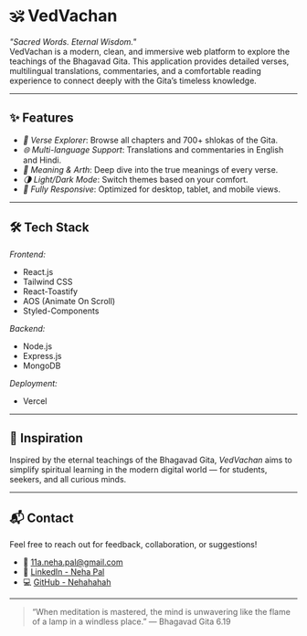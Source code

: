 # 🕉 VedVachan

*"Sacred Words. Eternal Wisdom."*  
VedVachan is a modern, clean, and immersive web platform to explore the teachings of the Bhagavad Gita. This application provides detailed verses, multilingual translations, commentaries, and a comfortable reading experience to connect deeply with the Gita’s timeless knowledge.

---

## ✨ Features

- *📜 Verse Explorer*: Browse all chapters and 700+ shlokas of the Gita.
- *🌐 Multi-language Support*: Translations and commentaries in English and Hindi.
- *🧠 Meaning & Arth*: Deep dive into the true meanings of every verse.
- *🌗 Light/Dark Mode*: Switch themes based on your comfort.
- *📱 Fully Responsive*: Optimized for desktop, tablet, and mobile views.

---

## 🛠 Tech Stack

*Frontend:*
- React.js  
- Tailwind CSS  
- React-Toastify  
- AOS (Animate On Scroll)  
- Styled-Components  

*Backend:*
- Node.js  
- Express.js  
- MongoDB  

*Deployment:*
- Vercel  

---

## 🙏 Inspiration

Inspired by the eternal teachings of the Bhagavad Gita, *VedVachan* aims to simplify spiritual learning in the modern digital world — for students, seekers, and all curious minds.

---

## 📬 Contact

Feel free to reach out for feedback, collaboration, or suggestions!

- 📧 [11a.neha.pal@gmail.com](mailto:11a.neha.pal@gmail.com)  
- 🔗 [LinkedIn - Neha Pal](https://www.linkedin.com/in/neha-pal-student)  
- 💻 [GitHub - Nehahahah](https://github.com/Nehahahah)  

---

> “When meditation is mastered, the mind is unwavering like the flame of a lamp in a windless place.” — Bhagavad Gita 6.19
